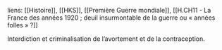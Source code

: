 liens: [[Histoire]], [[HKS]], [[Première Guerre mondiale]], [[H.CH11 - La France des années 1920 ; deuil insurmontable de la guerre ou « années folles » ?]]

 Interdiction et criminalisation de l’avortement et de la contraception.